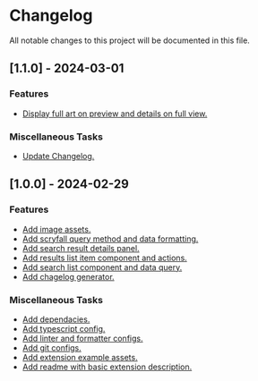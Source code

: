 # Changelog

All notable changes to this project will be documented in this file.

## [1.1.0] - 2024-03-01

### Features

- [Display full art on preview and details on full view.](https://github.com/fourjuaneight/scryfall-search/commit/497561679075144ba1635dcb0076842ebee05319)

### Miscellaneous Tasks

- [Update Changelog.](https://github.com/fourjuaneight/scryfall-search/commit/7838e429d1292fffd20b4d0787cb978bc76d207a)

## [1.0.0] - 2024-02-29

### Features

- [Add image assets.](https://github.com/fourjuaneight/scryfall-search/commit/9400d04769b64dfbfa9eb090766a4a9ceaf9a879)
- [Add scryfall query method and data formatting.](https://github.com/fourjuaneight/scryfall-search/commit/e38324a5967887f8e346420f8245b055d69a4f8b)
- [Add search result details panel.](https://github.com/fourjuaneight/scryfall-search/commit/d6df4c7c8ceb622436bd2ac058741b6fed94507e)
- [Add results list item component and actions.](https://github.com/fourjuaneight/scryfall-search/commit/91492384e8f56efb85d0565d05524b4c08aa2e2c)
- [Add search list component and data query.](https://github.com/fourjuaneight/scryfall-search/commit/0230e99be77bb338134b8beec6f8bd698b981433)
- [Add chagelog generator.](https://github.com/fourjuaneight/scryfall-search/commit/b5c04eecd513a24c077e6e6af17311e3eea3e6f7)

### Miscellaneous Tasks

- [Add dependacies.](https://github.com/fourjuaneight/scryfall-search/commit/302593a7edda16e57e28ff4600888866ed8813f7)
- [Add typescript config.](https://github.com/fourjuaneight/scryfall-search/commit/1925f8fb92d05ed4f0d7c125370fc2bfa2953c1b)
- [Add linter and formatter configs.](https://github.com/fourjuaneight/scryfall-search/commit/3e2c0c2bd3c659c4886d5b785e78adc56d35c09d)
- [Add git configs.](https://github.com/fourjuaneight/scryfall-search/commit/35d89a0a4b7bde11e7dacd8574bb064eea2fa69c)
- [Add extension example assets.](https://github.com/fourjuaneight/scryfall-search/commit/c7c303a7d56ea568b2d48334552568bd65fbe72b)
- [Add readme with basic extension description.](https://github.com/fourjuaneight/scryfall-search/commit/f3d8938fe939f2d1c1742168967b64b0c2bbf4b1)

<!-- generated by git-cliff -->
